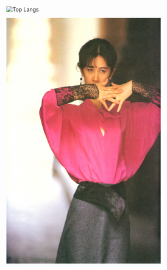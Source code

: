 
![Top Langs](https://github-readme-stats.vercel.app/api/top-langs/?username=kuanyi0226&layout=compact&theme=radical&hide=swig,cmake,makefile,assembly)

<img width="405" height="645" src="https://github.com/kuanyi0226/kuanyi0226/blob/main/image008.jpg"/>
